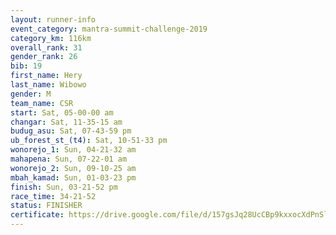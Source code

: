 ```yaml
---
layout: runner-info 
event_category: mantra-summit-challenge-2019 
category_km: 116km 
overall_rank: 31
gender_rank: 26
bib: 19
first_name: Hery
last_name: Wibowo
gender: M
team_name: CSR
start: Sat, 05-00-00 am
changar: Sat, 11-35-15 am
budug_asu: Sat, 07-43-59 pm
ub_forest_st_(t4): Sat, 10-51-33 pm
wonorejo_1: Sun, 04-21-32 am
mahapena: Sun, 07-22-01 am
wonorejo_2: Sun, 09-10-25 am
mbah_kamad: Sun, 01-03-23 pm
finish: Sun, 03-21-52 pm
race_time: 34-21-52
status: FINISHER
certificate: https://drive.google.com/file/d/157gsJq28UcCBp9kxxocXdPnSlI-g28D-/view?usp=sharing
---
```

